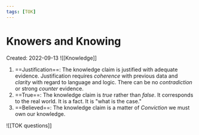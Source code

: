 ```yaml
---
tags: [TOK] 
---
```

# Knowers and Knowing
Created: 2022-09-13
![[Knowledge]] 

1. ==Justification==: The knowledge claim is justified with adequate evidence. Justification requires *coherence* with previous data and *clarity* with regard to language and logic. There can be no *contradiction* or strong *counter* evidence.
2. ==True==: The knowledge claim is *true* rather than *false*. It corresponds to the real world. It is a fact. It is "what is the case."
3. ==Believed==: The knowledge claim is a matter of *Conviction* we must own our knowledge.


![[TOK questions]]